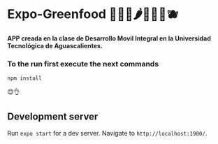 # Expo-Greenfood 🍎🍑🥦🌶️🍆🍋🍉🫐


**APP creada en la clase de Desarrollo Movil Integral en la Universidad Tecnológica de Aguascalientes.**

### To the run first execute the next commands
`npm install`

😊👌

## Development server

Run `expo start` for a dev server. Navigate to `http://localhost:1900/`. 




